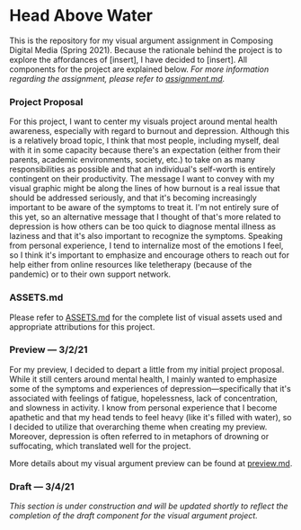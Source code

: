 # <b>Head Above Water</b>

This is the repository for my visual argument assignment in Composing Digital Media (Spring 2021). Because the rationale behind the project is to explore the affordances of [insert], I have decided to [insert]. All components for the project are explained below. *For more information regarding the assignment, please refer to [assignment.md](https://github.com/cmgo412/visual-argument-2021spring/blob/master/assignment.md).*

### Project Proposal

For this project, I want to center my visuals project around mental health awareness, especially with regard to burnout and depression. Although this is a relatively broad topic, I think that most people, including myself, deal with it in some capacity because there's an expectation (either from their parents, academic environments, society, etc.) to take on as many responsibilities as possible and that an individual's self-worth is entirely contingent on their productivity. The message I want to convey with my visual graphic might be along the lines of how burnout is a real issue that should be addressed seriously, and that it's becoming increasingly important to be aware of the symptoms to treat it. I'm not entirely sure of this yet, so an alternative message that I thought of that's more related to depression is how others can be too quick to diagnose mental illness as laziness and that it's also important to recognize the symptoms. Speaking from personal experience, I tend to internalize most of the emotions I feel, so I think it's important to emphasize and encourage others to reach out for help either from online resources like teletherapy (because of the pandemic) or to their own support network.

### ASSETS.md

Please refer to [ASSETS.md](https://github.com/cmgo412/visual-argument-2021spring/blob/master/ASSETS.md) for the complete list of visual assets used and appropriate attributions for this project.

### Preview — 3/2/21

For my preview, I decided to depart a little from my initial project proposal. While it still centers around mental health, I mainly wanted to emphasize some of the symptoms and experiences of depression—specifically that it's associated with feelings of fatigue, hopelessness, lack of concentration, and slowness in activity. I know from personal experience that I become apathetic and that my head tends to feel heavy (like it's filled with water), so I decided to utilize that overarching theme when creating my preview. Moreover, depression is often referred to in metaphors of drowning or suffocating, which translated well for the project.

More details about my visual argument preview can be found at [preview.md](https://github.com/cmgo412/visual-argument-2021spring/blob/master/preview/preview.md).

### Draft — 3/4/21

*This section is under construction and will be updated shortly to reflect the completion of the draft component for the visual argument project.*
